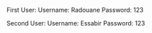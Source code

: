 First User:
            Username: Radouane
            Password: 123

Second User:
            Username: Essabir
            Password: 123
